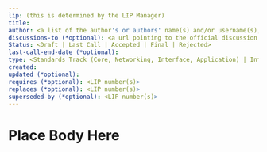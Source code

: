 ```yaml
---
lip: (this is determined by the LIP Manager)
title:
author: <a list of the author's or authors' name(s) and/or username(s), or name(s) and email(s). Details are below.>
discussions-to (*optional): <a url pointing to the official discussion thread>
Status: <Draft | Last Call | Accepted | Final | Rejected>
last-call-end-date (*optional):
type: <Standards Track (Core, Networking, Interface, Application) | Informational | Meta>
created:
updated (*optional):
requires (*optional): <LIP number(s)>
replaces (*optional): <LIP number(s)>
superseded-by (*optional): <LIP number(s)>
---
```


# Place Body Here
